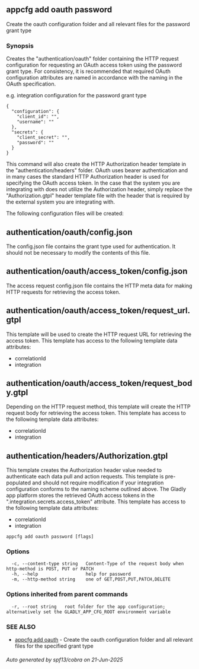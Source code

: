 ## appcfg add oauth password

Create the oauth configuration folder and all relevant files for the password grant type

### Synopsis

Creates the "authentication/oauth" folder containing the HTTP request configuration
for requesting an OAuth access token using the password grant type. For consistency,
it is recommended that required OAuth configuration attributes are named in accordance
with the naming in the OAuth specification.

e.g. integration configuration for the password grant type
```
{
  "configuration": {
    "client_id": "",
    "username": ""
  },
  "secrets": {
    "client_secret": "",
    "password": ""
  }
}
```

This command will also create the HTTP Authorization header template in the
"authentication/headers" folder. OAuth uses bearer authentication and in many
cases the standard HTTP Authorization header is used for specifying the OAuth
access token. In the case that the system you are integrating with does not
utilize the Authorization header, simply replace the "Authorization.gtpl"
header template file with the header that is required by the external system
you are integrating with.

The following configuration files will be created:

authentication/oauth/config.json
--------------------------------
The config.json file contains the grant type used for authentication. It should
not be necessary to modify the contents of this file.

authentication/oauth/access_token/config.json
---------------------------------------------
The access request config.json file contains the HTTP meta data for making
HTTP requests for retrieving the access token.

authentication/oauth/access_token/request_url.gtpl
--------------------------------------------------
This template will be used to create the HTTP request URL for retrieving the
access token. This template has access to the following template data attributes:

- correlationId
- integration

authentication/oauth/access_token/request_body.gtpl
---------------------------------------------------
Depending on the HTTP request method, this template will create the HTTP request
body for retrieving the access token. This template has access to the following
template data attributes:

- correlationId
- integration

authentication/headers/Authorization.gtpl
-----------------------------------------
This template creates the Authorization header value needed to authenticate each
data pull and action requests. This template is pre-populated and should not
require modification if your integration configuration conforms to the naming
scheme outlined above. The Gladly app platform stores the retrieved OAuth access
tokens in the ".integration.secrets.access_token" attribute. This template has
access to the following template data attributes:

- correlationId
- integration


```
appcfg add oauth password [flags]
```

### Options

```
  -c, --content-type string   Content-Type of the request body when http-method is POST, PUT or PATCH
  -h, --help                  help for password
  -m, --http-method string    one of GET,POST,PUT,PATCH,DELETE
```

### Options inherited from parent commands

```
  -r, --root string   root folder for the app configuration; alternatively set the GLADLY_APP_CFG_ROOT environment variable
```

### SEE ALSO

* [appcfg add oauth](appcfg_add_oauth.md)	 - Create the oauth configuration folder and all relevant files for the specified grant type

###### Auto generated by spf13/cobra on 21-Jun-2025
